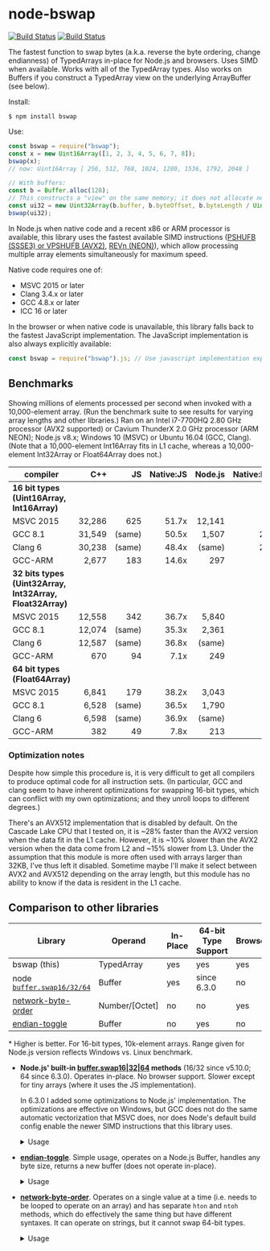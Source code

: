 # node-bswap
[![Build Status](https://dev.azure.com/zbjornson/node-bswap/_apis/build/status/zbjornson.node-bswap)](https://dev.azure.com/zbjornson/node-bswap/_build/latest?definitionId=2)
[![Build Status](https://cloud.drone.io/api/badges/zbjornson/node-bswap/status.svg)](https://cloud.drone.io/zbjornson/node-bswap)

The fastest function to swap bytes (a.k.a. reverse the byte ordering, change
endianness) of TypedArrays in-place for Node.js and browsers. Uses SIMD when
available. Works with all of the TypedArray types. Also works on Buffers if you
construct a TypedArray view on the underlying ArrayBuffer (see below).

Install:
```
$ npm install bswap
```

Use:
```js
const bswap = require("bswap");
const x = new Uint16Array([1, 2, 3, 4, 5, 6, 7, 8]);
bswap(x);
// now: Uint16Array [ 256, 512, 768, 1024, 1280, 1536, 1792, 2048 ]

// With buffers:
const b = Buffer.alloc(128);
// This constructs a "view" on the same memory; it does not allocate new memory:
const ui32 = new Uint32Array(b.buffer, b.byteOffset, b.byteLength / Uint32Array.BYTES_PER_ELEMENT);
bswap(ui32);
```

In Node.js when native code and a recent x86 or ARM processor is available, this
library uses the fastest available SIMD instructions ([PSHUFB (SSSE3) or VPSHUFB
(AVX2)](http://www.felixcloutier.com/x86/PSHUFB.html), [REVn
(NEON)](http://infocenter.arm.com/help/index.jsp?topic=/com.arm.doc.dui0489h/Cihjgdid.html)),
which allow processing multiple array elements simultaneously for maximum speed.

Native code requires one of:
* MSVC 2015 or later
* Clang 3.4.x or later
* GCC 4.8.x or later
* ICC 16 or later

In the browser or when native code is unavailable, this library falls back to
the fastest JavaScript implementation. The JavaScript implementation is also
always explicitly available:

```js
const bswap = require("bswap").js; // Use javascript implementation explicitly
```

## Benchmarks

Showing millions of elements processed per second when invoked with a
10,000-element array. (Run the benchmark suite to see results for varying array
lengths and other libraries.) Ran on an Intel i7-7700HQ 2.80 GHz processor (AVX2
supported) or Cavium ThunderX 2.0 GHz processor (ARM NEON); Node.js v8.x;
Windows 10 (MSVC) or Ubuntu 16.04 (GCC, Clang). (Note that a 10,000-element
Int16Array fits in L1 cache, whereas a 10,000-element Int32Array or Float64Array
does not.)

| compiler  |    C++ |   JS   | Native:JS | Node.js | Native:Node |
| --------- | -----: | ---:   | --------: | ------: | ----------: |
| **16 bit types (Uint16Array, Int16Array)**
| MSVC 2015 | 32,286 |    625 |     51.7x |  12,141 |        2.7x |
| GCC 8.1   | 31,549 | (same) |     50.5x |   1,507 |       20.9x |
| Clang 6   | 30,238 | (same) |     48.4x |  (same) |       20.1x |
| GCC-ARM   |  2,677 |    183 |     14.6x |     297 |        9.0x |
| **32 bits types (Uint32Array, Int32Array, Float32Array)**
| MSVC 2015 | 12,558 |    342 |     36.7x |   5,840 |        2.2x |
| GCC 8.1   | 12,074 | (same) |     35.3x |   2,361 |        5.1x |
| Clang 6   | 12,587 | (same) |     36.8x |  (same) |        5.3x |
| GCC-ARM   |    670 |     94 |      7.1x |     249 |        2.7x |
| **64 bit types (Float64Array)**
| MSVC 2015 |  6,841 |    179 |     38.2x |   3,043 |        2.2x |
| GCC 8.1   |  6,528 | (same) |     36.5x |   1,790 |        3.6x |
| Clang 6   |  6,598 | (same) |     36.9x |  (same) |        3.7x |
| GCC-ARM   |    382 |     49 |      7.8x |     213 |        1.8x |

### Optimization notes

Despite how simple this procedure is, it is very difficult to get all compilers
to produce optimal code for all instruction sets. (In particular, GCC and clang
seem to have inherent optimizations for swapping 16-bit types, which can
conflict with my own optimizations; and they unroll loops to different degrees.)

There's an AVX512 implementation that is disabled by default. On the Cascade
Lake CPU that I tested on, it is ~28% faster than the AVX2 version when the data
fit in the L1 cache. However, it is ~10% slower than the AVX2 version when the
data come from L2 and ~15% slower from L3. Under the assumption that this module
is more often used with arrays larger than 32KB, I've thus left it disabled.
Sometime maybe I'll make it select between AVX2 and AVX512 depending on the
array length, but this module has no ability to know if the data is resident in
the L1 cache.

## Comparison to other libraries

| Library | Operand | In-Place | 64-bit Type Support | Browser | Speed (vs. bswap)* |
| --- | --- | --- | --- | --- | --- |
| bswap (this) | TypedArray | yes | yes | yes | 1.00 |
| node [`buffer.swap16/32/64`](https://nodejs.org/api/buffer.html#buffer_buf_swap16) | Buffer | yes | since 6.3.0 | no | 0.05 to 0.38 |
| [network-byte-order](https://github.com/mattcg/network-byte-order) | Number/\[Octet\] | no | no | yes | 0.010 |
| [endian-toggle](https://github.com/substack/endian-toggle) | Buffer | no | yes | no | 0.0056 |

\* Higher is better. For 16-bit types, 10k-element arrays. Range given for
Node.js version reflects Windows vs. Linux benchmark.

* **Node.js' built-in
  [buffer.swap16|32|64](https://nodejs.org/api/buffer.html#buffer_buf_swap16)
  methods** (16/32 since v5.10.0; 64 since 6.3.0). Operates in-place. No browser
  support. Slower except for tiny arrays (where it uses the JS implementation).

  In 6.3.0 I added some optimizations to Node.js' implementation. The
  optimizations are effective on Windows, but GCC does not do the same automatic
  vectorization that MSVC does, nor does Node's default build config enable the
  newer SIMD instructions that this library uses.

  <details><summary>Usage</summary>

  ```js
  > Buffer.from(typedArray.buffer).swap16()
  ```

  </details>

* **[endian-toggle](https://github.com/substack/endian-toggle)**. Simple usage,
  operates on a Node.js Buffer, handles any byte size, returns a new buffer
  (does not operate in-place).

  <details><summary>Usage</summary>

  ```js
  > const x = new Uint16Array([2048])
  > toggle(Buffer.from(x.buffer), x.BYTES_PER_ELEMENT * 8)
  <Buffer d2 04 09 07>
  ```

  </details>

* **[network-byte-order](https://github.com/mattcg/network-byte-order)**.
  Operates on a single value at a time (i.e. needs to be looped to operate on an
  array) and has separate `hton` and `ntoh` methods, which do effectively the
  same thing but have different syntaxes. It can operate on strings, but it
  cannot swap 64-bit types.

  <details><summary>Usage</summary>

  ```js
  // Using hton
  > const b = [];
  > nbo.htons(b, 0, 2048);
  > b
  [8, 0]
  
  // or using ntoh
  > const x = new Uint16Array([2048])
  > nbo.ntohs(new Uint8Array(x.buffer, x.byteOffset, 2), 0)
  8
  > const z = new Uint16Array([8])
  > new Uint8Array(z.buffer, z.byteOffset, 2)
  Uint8Array [ 8, 0 ]
  ```

  </details>
